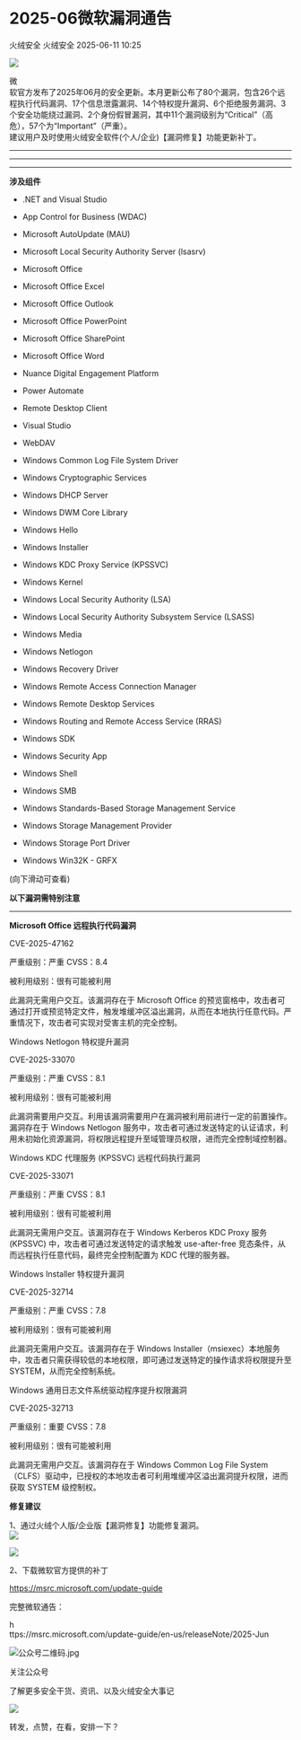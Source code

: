 #  2025-06微软漏洞通告  
火绒安全  火绒安全   2025-06-11 10:25  
  
![](https://mmbiz.qpic.cn/sz_mmbiz_gif/0icdicRft8tz4TwribzNDjQvqsWEWszn7jyHd8ZE3L5iboJOQdYnJ2a3FSm6gZjCTOBXHbiaj743fRoviaVbdUU1ibbzw/640?wx_fmt=gif&wxfrom=5&wx_lazy=1&wx_co=1 "")  
  
  
微  
软官方发布了2025年06月的安全更新。本月更新公布了80个漏洞，包含26个远程执行代码漏洞、17个信息泄露漏洞、14个特权提升漏洞、6个拒绝服务漏洞、3个安全功能绕过漏洞、2个身份假冒漏洞，其中11个漏洞级别为“Critical”（高危），57个为“Important”（严重）。  
建议用户及时使用火绒安全软件(个人/企业)【漏洞修复】功能更新补丁。  
  
********  
****  
****  
  
**涉及组件**  
  
  
  
  
- .NET and Visual Studio  
  
- App Control for Business (WDAC)  
  
- Microsoft AutoUpdate (MAU)  
  
- Microsoft Local Security Authority Server (lsasrv)  
  
- Microsoft Office  
  
- Microsoft Office Excel  
  
- Microsoft Office Outlook  
  
- Microsoft Office PowerPoint  
  
- Microsoft Office SharePoint  
  
- Microsoft Office Word  
  
- Nuance Digital Engagement Platform  
  
- Power Automate  
  
- Remote Desktop Client  
  
- Visual Studio  
  
- WebDAV  
  
- Windows Common Log File System Driver  
  
- Windows Cryptographic Services  
  
- Windows DHCP Server  
  
- Windows DWM Core Library  
  
- Windows Hello  
  
- Windows Installer  
  
- Windows KDC Proxy Service (KPSSVC)  
  
- Windows Kernel  
  
- Windows Local Security Authority (LSA)  
  
- Windows Local Security Authority Subsystem Service (LSASS)  
  
- Windows Media  
  
- Windows Netlogon  
  
- Windows Recovery Driver  
  
- Windows Remote Access Connection Manager  
  
- Windows Remote Desktop Services  
  
- Windows Routing and Remote Access Service (RRAS)  
  
- Windows SDK  
  
- Windows Security App  
  
- Windows Shell  
  
- Windows SMB  
  
- Windows Standards-Based Storage Management Service  
  
- Windows Storage Management Provider  
  
- Windows Storage Port Driver  
  
- Windows Win32K - GRFX  
  
  
  
  
  
  
(向下滑动可查看)  
  
  
  
**以下漏洞需特别注意**  
  
  
  
  
****  
**Microsoft Office 远程执行代码漏洞**  
  
CVE-2025-47162  
  
严重级别：严重 CVSS：8.4  
  
被利用级别：很有可能被利用  
  
  
此漏洞无需用户交互。该漏洞存在于 Microsoft Office 的预览窗格中，攻击者可通过打开或预览特定文件，触发堆缓冲区溢出漏洞，从而在本地执行任意代码。严重情况下，攻击者可实现对受害主机的完全控制。  
  
  
  
Windows Netlogon 特权提升漏洞  
  
CVE-2025-33070  
  
严重级别：严重 CVSS：8.1  
  
被利用级别：很有可能被利用  
  
  
此漏洞需要用户交互。利用该漏洞需要用户在漏洞被利用前进行一定的前置操作。漏洞存在于 Windows Netlogon 服务中，攻击者可通过发送特定的认证请求，利用未初始化资源漏洞，将权限远程提升至域管理员权限，进而完全控制域控制器。  
  
  
  
Windows KDC 代理服务 (KPSSVC) 远程代码执行漏洞  
  
CVE-2025-33071  
  
严重级别：严重 CVSS：8.1  
  
被利用级别：很有可能被利用  
  
  
此漏洞无需用户交互。该漏洞存在于 Windows Kerberos KDC Proxy 服务 (KPSSVC) 中，攻击者可通过发送特定的请求触发 use-after-free 竞态条件，从而远程执行任意代码，最终完全控制配置为 KDC 代理的服务器。  
  
  
  
Windows Installer 特权提升漏洞  
  
CVE-2025-32714  
  
严重级别：严重 CVSS：7.8  
  
被利用级别：很有可能被利用  
  
  
此漏洞无需用户交互。该漏洞存在于 Windows Installer（msiexec）本地服务中，攻击者只需获得较低的本地权限，即可通过发送特定的操作请求将权限提升至SYSTEM，从而完全控制系统。  
  
  
  
Windows 通用日志文件系统驱动程序提升权限漏洞  
  
CVE-2025-32713  
  
严重级别：重要 CVSS：7.8  
  
被利用级别：很有可能被利用  
  
  
此漏洞无需用户交互。该漏洞存在于 Windows Common Log File System（CLFS）驱动中，已授权的本地攻击者可利用堆缓冲区溢出漏洞提升权限，进而获取 SYSTEM 级控制权。  
  
  
  
**修复建议**  
  
  
  
  
1、通过火绒个人版/企业版【漏洞修复】功能修复漏洞。  
![](https://mmbiz.qpic.cn/sz_mmbiz_gif/0icdicRft8tz6JM0bptCnP8Sz8m18FwTnjxUJY6JTobUFiaCTgVZUm6zWLqATm8sWX3XFjh7vcmFh0k0M6RQpHNXw/640?wx_fmt=png "")  
  
  
![](https://mmbiz.qpic.cn/sz_mmbiz_png/0icdicRft8tz4NbaibCvKsYSfJrX5HXjHkd6IQ726w9saMFj0TFD6H3M66icvbhCfdKsKLOXiaW4xKpHmrP6WhAUiaEg/640?wx_fmt=png&from=appmsg "")  
  
  
2、下载微软官方提供的补丁  
  
https://msrc.microsoft.com/update-guide  
  
  
完整微软通告：  
  
h  
ttps://msrc.microsoft.com/update-guide/en-us/releaseNote/2025-Jun  
  
  
  
  
![](https://mmbiz.qpic.cn/sz_mmbiz_jpg/0icdicRft8tz6JM0bptCnP8Sz8m18FwTnjZpNfzpuBuP9vsELIIuagZVLlKrRGvIhbOXNdf22pUC76WE0yxGUAmQ/640?wx_fmt=other&tp=webp&wxfrom=5&wx_lazy=1&wx_co=1 "公众号二维码.jpg")  
  
  
关注公众号  
  
了解更多安全干货、资讯、以及火绒安全大事记  
  
  
  
![](https://mmbiz.qpic.cn/sz_mmbiz_gif/0icdicRft8tz6JM0bptCnP8Sz8m18FwTnjOprnsQkCP3xLsgP9HxZFzn0NWTV2ibIGOv63o5WibmhqUgYF46mJgAzA/640?wx_fmt=gif&tp=webp&wxfrom=5&wx_lazy=1&wx_co=1 "")  
  
转发，点赞，在看，安排一下？  
  
  
  
  

